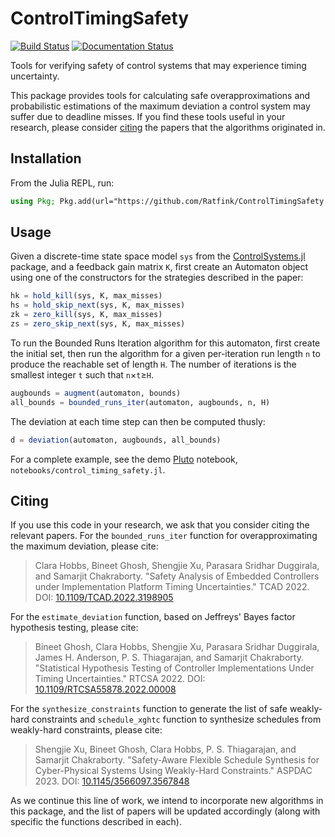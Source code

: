 # ControlTimingSafety

[![Build Status](https://github.com/Ratfink/ControlTimingSafety.jl/actions/workflows/CI.yml/badge.svg?branch=main)](https://github.com/Ratfink/ControlTimingSafety.jl/actions/workflows/CI.yml?query=branch%3Amain)
[![Documentation Status](https://github.com/Ratfink/ControlTimingSafety.jl/workflows/Documentation/badge.svg)](https://github.com/Ratfink/ControlTimingSafety.jl/actions?query=workflow%3ADocumentation)

Tools for verifying safety of control systems that may experience timing
uncertainty.

This package provides tools for calculating safe overapproximations and
probabilistic estimations of the maximum deviation a control system may suffer
due to deadline misses.  If you find these tools useful in your research,
please consider [citing](#citing) the papers that the algorithms originated in.

## Installation

From the Julia REPL, run:

```julia
using Pkg; Pkg.add(url="https://github.com/Ratfink/ControlTimingSafety.jl")
```

## Usage

Given a discrete-time state space model `sys` from the
[ControlSystems.jl](https://github.com/JuliaControl/ControlSystems.jl) package,
and a feedback gain matrix `K`, first create an Automaton object using one of
the constructors for the strategies described in the paper:

```julia
hk = hold_kill(sys, K, max_misses)
hs = hold_skip_next(sys, K, max_misses)
zk = zero_kill(sys, K, max_misses)
zs = zero_skip_next(sys, K, max_misses)
```

To run the Bounded Runs Iteration algorithm for this automaton, first create
the initial set, then run the algorithm for a given per-iteration run
length `n` to produce the reachable set of length `H`. The number of iterations
is the smallest integer `t` such that `n`×`t`≥`H`.

```julia
augbounds = augment(automaton, bounds)
all_bounds = bounded_runs_iter(automaton, augbounds, n, H)
```

The deviation at each time step can then be computed thusly:

```julia
d = deviation(automaton, augbounds, all_bounds)
```

For a complete example, see the demo [Pluto](https://github.com/fonsp/Pluto.jl)
notebook, `notebooks/control_timing_safety.jl`.

## Citing

If you use this code in your research, we ask that you consider citing the
relevant papers.  For the `bounded_runs_iter` function for overapproximating
the maximum deviation, please cite:

> Clara Hobbs, Bineet Ghosh, Shengjie Xu, Parasara Sridhar Duggirala, and
> Samarjit Chakraborty.
> "Safety Analysis of Embedded Controllers under Implementation Platform Timing
> Uncertainties."
> TCAD 2022.
> DOI: [10.1109/TCAD.2022.3198905](https://doi.org/10.1109/TCAD.2022.3198905)

For the `estimate_deviation` function, based on Jeffreys' Bayes factor
hypothesis testing, please cite:

> Bineet Ghosh, Clara Hobbs, Shengjie Xu, Parasara Sridhar Duggirala, James H.
> Anderson, P. S. Thiagarajan, and Samarjit Chakraborty.
> "Statistical Hypothesis Testing of Controller Implementations Under Timing
> Uncertainties."
> RTCSA 2022.
> DOI: [10.1109/RTCSA55878.2022.00008](https://doi.org/10.1109/RTCSA55878.2022.00008)

For the `synthesize_constraints` function to generate the list of safe weakly-hard constraints and `schedule_xghtc` function to synthesize schedules from weakly-hard constraints, please cite:
> Shengjie Xu, Bineet Ghosh, Clara Hobbs, P. S. Thiagarajan, and Samarjit 
> Chakraborty. 
> "Safety-Aware Flexible Schedule Synthesis for Cyber-Physical Systems Using
> Weakly-Hard Constraints." 
> ASPDAC 2023.
> DOI: [10.1145/3566097.3567848](https://doi.org/10.1145/3566097.3567848)

As we continue this line of work, we intend to incorporate new algorithms in
this package, and the list of papers will be updated accordingly (along with
specific the functions described in each).
